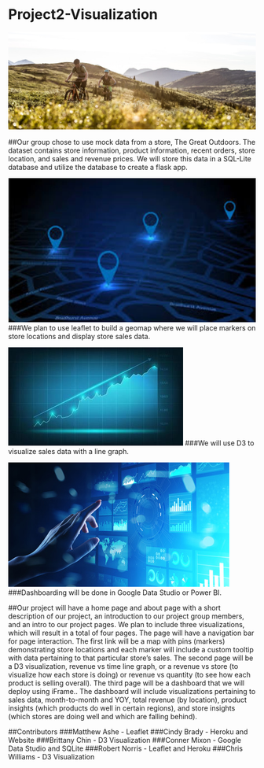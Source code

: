 # Project2-Visualization

![mountain](Heroku_Deployment/Images/mountain.jpg)

##Our group chose to use mock data from a store, The Great Outdoors. The dataset contains store information, product information, recent orders, store location, and sales and revenue prices. We will store this data in a SQL-Lite database and utilize the database to create a flask app.

![digital_map](Heroku_Deployment/Images/digital_map.jpg)
###We plan to use leaflet to build a geomap where we will place markers on store locations and display store sales data. 

![stock-market-graph-trading-chart-for-business-and-finance-free-vector](Heroku_Deployment/Images/stock-market-graph-trading-chart-for-business-and-finance-free-vector.jpg)
###We will use D3 to visualize sales data with a line graph.

![10623868-virtual-screen-business-intelligence-dashboard-analytics-and-big-data-technology-concept-](Heroku_Deployment/Images/110623868-virtual-screen-business-intelligence-dashboard-analytics-and-big-data-technology-concept-.jpg)
###Dashboarding will be done in Google Data Studio or Power BI. 

##Our project will have a home page and about page with a short description of our project, an introduction to our project group members, and an intro to our project pages. We plan to include three visualizations, which will result in a total of four pages. The page will have a navigation bar for page interaction. The first link will be a map with pins (markers) demonstrating store locations and each marker will include a custom tooltip with data pertaining to that particular store’s sales. The second page will be a D3 visualization, revenue vs time line graph, or a revenue vs store (to visualize how each store is doing) or revenue vs quantity (to see how each product is selling overall). The third page will be a dashboard that we will deploy using iFrame.. The dashboard will include visualizations pertaining to sales data, month-to-month and YOY, total revenue (by location),  product insights (which products do well in certain regions), and store insights (which stores are doing well and which are falling behind).

##Contributors
###Matthew Ashe - Leaflet
###Cindy Brady - Heroku and Website
###Brittany Chin - D3 Visualization
###Conner Mixon - Google Data Studio and SQLite
###Robert Norris - Leaflet and Heroku
###Chris Williams - D3 Visualization  